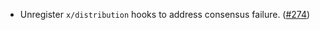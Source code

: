 - Unregister `x/distribution` hooks to address consensus failure. ([#274](https://github.com/noble-assets/noble/pull/274))
